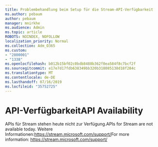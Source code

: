 ```yaml
---
title: Problembehandlung beim Setup für die Stream-API-Verfügbarkeit
ms.author: pebaum
author: pebaum
manager: mnirkhe
ms.audience: Admin
ms.topic: article
ROBOTS: NOINDEX, NOFOLLOW
localization_priority: Normal
ms.collection: Adm_O365
ms.custom:
- "2800001"
- "1338"
ms.openlocfilehash: b012b15bf02c0bdb8488b362f0ea584f8c7bcf2f
ms.sourcegitcommit: e17e7d17fdb638349bb320b318085138d18f284c
ms.translationtype: MT
ms.contentlocale: de-DE
ms.lasthandoff: 07/16/2019
ms.locfileid: "35752725"
---
```

# <a name="api-availability"></a><span data-ttu-id="c77a8-102">API-Verfügbarkeit</span><span class="sxs-lookup"><span data-stu-id="c77a8-102">API Availability</span></span>

<span data-ttu-id="c77a8-103">APIs für Stream stehen heute nicht zur Verfügung.</span><span class="sxs-lookup"><span data-stu-id="c77a8-103">APIs for Stream are not available today.</span></span>
<span data-ttu-id="c77a8-104">Weitere Informationen:https://stream.microsoft.com/support/</span><span class="sxs-lookup"><span data-stu-id="c77a8-104">For more information: https://stream.microsoft.com/support/</span></span>